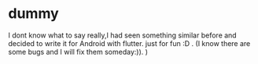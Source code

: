 # dummy

I dont know what to say really,I had seen something similar before and decided to write it for Android with flutter.
just for fun :D . 
(I know there are some bugs and I will fix them someday:)). )
